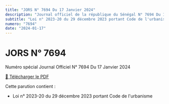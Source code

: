 ```yaml
---
title: "JORS N° 7694 Du 17 Janvier 2024"
description: "Journal officiel de la république du Sénégal N° 7694 Du 17 Janvier 2024, portant Code de l'urbanisme"
subtitle: "Loi n° 2023-20 du 29 décembre 2023 portant Code de l'urbanisme"
numero: "7694"
date: "2024-01-17"
---
```


# JORS N° 7694

Numéro spécial Journal Officiel N° 7694 Du 17 Janvier 2024

<a href="/pdf/jors/JO-7694-du-17-janvier-2024.pdf" target="_blank">📄 Télécharger le PDF</a>

Cette parution contient :

- Loi n° 2023-20 du 29 décembre 2023 portant Code de l'urbanisme
